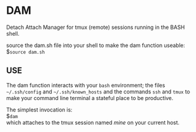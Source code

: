# DAM
Detach Attach Manager for tmux (remote) sessions running in the BASH shell.

source the dam.sh file into your shell to make the dam function useable:<br>
$`source dam.sh`

## USE
The dam function interacts with your `bash` environment; the files `~/.ssh/config` and `~/.ssh/known_hosts` and the commands `ssh` and `tmux` to make your command line terminal a stateful place to be productive.

The simplest invocation is:<br>
$`dam`<br>
which attaches to the tmux session named *mine* on your current host.
